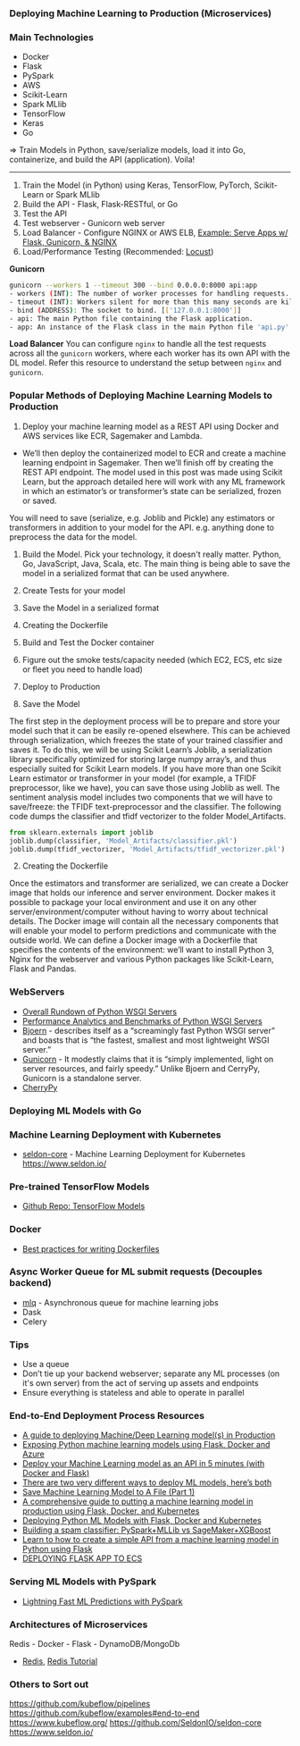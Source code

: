 ### Deploying Machine Learning to Production (Microservices)


### Main Technologies
- Docker
- Flask
- PySpark
- AWS
- Scikit-Learn
- Spark MLlib
- TensorFlow
- Keras
- Go

=> Train Models in Python, save/serialize models, load it into Go, containerize, and build the API (application). Voila!


-----------
1. Train the Model (in Python) using Keras, TensorFlow, PyTorch, Scikit-Learn or Spark MLlib
2. Build the API - Flask, Flask-RESTful, or Go
3. Test the API
4. Test webserver - Gunicorn web server
5. Load Balancer - Configure NGINX or AWS ELB, [Example: Serve Apps w/ Flask, Gunicorn, & NGINX](https://www.digitalocean.com/community/tutorials/how-to-serve-flask-applications-with-gunicorn-and-nginx-on-ubuntu-16-04)
6. Load/Performance Testing (Recommended: [Locust](https://github.com/locustio/locust))


**Gunicorn**

```bash
gunicorn --workers 1 --timeout 300 --bind 0.0.0.0:8000 api:app
- workers (INT): The number of worker processes for handling requests.
- timeout (INT): Workers silent for more than this many seconds are killed and restarted.
- bind (ADDRESS): The socket to bind. [['127.0.0.1:8000']]
- api: The main Python file containing the Flask application.
- app: An instance of the Flask class in the main Python file 'api.py'.
```

**Load Balancer**
You can configure `nginx` to handle all the test requests across all the `gunicorn` workers, where each worker has its own API with the DL model. Refer this resource to understand the setup between `nginx` and `gunicorn`.











### Popular Methods of Deploying Machine Learning Models to Production

1. Deploy your machine learning model as a REST API using Docker and AWS services like ECR, Sagemaker and Lambda.

- We’ll then deploy the containerized model to ECR and create a machine learning endpoint in Sagemaker. Then we’ll finish off by creating the REST API endpoint. The model used in this post was made using Scikit Learn, but the approach detailed here will work with any ML framework in which an estimator’s or transformer’s state can be serialized, frozen or saved.
  
You will need to save (serialize, e.g. Joblib and Pickle) any estimators or transformers in addition to your model for the API. e.g. anything done to preprocess the data for the model.


1. Build the Model. Pick your technology, it doesn't really matter. Python, Go, JavaScript, Java, Scala, etc. The main thing is being able to save the model in a serialized format that can be used anywhere.
2. Create Tests for your model
3. Save the Model in a serialized format

4. Creating the Dockerfile
5. Build and Test the Docker container
6. Figure out the smoke tests/capacity needed (which EC2, ECS, etc size or fleet you need to handle load)
7. Deploy to Production




1. Save the Model

The first step in the deployment process will be to prepare and store your model such that it can be easily re-opened elsewhere. This can be achieved through serialization, which freezes the state of your trained classifier and saves it. To do this, we will be using Scikit Learn’s Joblib, a serialization library specifically optimized for storing large numpy array’s, and thus especially suited for Scikit Learn models. If you have more than one Scikit Learn estimator or transformer in your model (for example, a TFIDF preprocessor, like we have), you can save those using Joblib as well. The sentiment analysis model includes two components that we will have to save/freeze: the TFIDF text-preprocessor and the classifier. The following code dumps the classifier and tfidf vectorizer to the folder Model_Artifacts.

```python
from sklearn.externals import joblib
joblib.dump(classifier, 'Model_Artifacts/classifier.pkl')
joblib.dump(tfidf_vectorizer, 'Model_Artifacts/tfidf_vectorizer.pkl')
```

2. Creating the Dockerfile

Once the estimators and transformer are serialized, we can create a Docker image that holds our inference and server environment. Docker makes it possible to package your local environment and use it on any other server/environment/computer without having to worry about technical details. The Docker image will contain all the necessary components that will enable your model to perform predictions and communicate with the outside world. We can define a Docker image with a Dockerfile that specifies the contents of the environment: we’ll want to install Python 3, Nginx for the webserver and various Python packages like Scikit-Learn, Flask and Pandas.






### WebServers
- [Overall Rundown of Python WSGI Servers](https://www.appdynamics.com/blog/engineering/an-introduction-to-python-wsgi-servers-part-1/)
- [Performance Analytics and Benchmarks of Python WSGI Servers](https://www.appdynamics.com/blog/engineering/a-performance-analysis-of-python-wsgi-servers-part-2/)
- [Bjoern](https://github.com/jonashaag/bjoern) - describes itself as a “screamingly fast Python WSGI server” and boasts that is “the fastest, smallest and most lightweight WSGI server.”
- [Gunicorn](https://gunicorn.org/) - It modestly claims that it is “simply implemented, light on server resources, and fairly speedy.” Unlike Bjoern and CerryPy, Gunicorn is a standalone server. 
- [CherryPy](https://github.com/cherrypy/cherrypy)


### Deploying ML Models with Go


### Machine Learning Deployment with Kubernetes
- [seldon-core](https://github.com/SeldonIO/seldon-core) - Machine Learning Deployment for Kubernetes https://www.seldon.io/

### Pre-trained TensorFlow Models
- [Github Repo: TensorFlow Models](https://github.com/tensorflow/models)
### Docker
- [Best practices for writing Dockerfiles](https://docs.docker.com/develop/develop-images/dockerfile_best-practices/)

### Async Worker Queue for ML submit requests (Decouples backend)
- [mlq](https://github.com/tomgrek/mlq) - Asynchronous queue for machine learning jobs
- Dask
- Celery

### Tips
- Use a queue
- Don’t tie up your backend webserver; separate any ML processes (on it's own server) from the act of serving up assets and endpoints
- Ensure everything is stateless and able to operate in parallel

###

### End-to-End Deployment Process Resources
- [A guide to deploying Machine/Deep Learning model(s) in Production](https://blog.usejournal.com/a-guide-to-deploying-machine-deep-learning-model-s-in-production-e497fd4b734a)
- [Exposing Python machine learning models using Flask, Docker and Azure](https://www.martinnorin.se/exposing-python-machine-learning-models-using-flask-docker-and-azure/)
- [Deploy your Machine Learning model as an API in 5 minutes (with Docker and Flask)](https://medium.com/dataswati-garage/deploy-your-machine-learning-model-as-api-in-5-minutes-with-docker-and-flask-8aa747b1263b)
- [There are two very different ways to deploy ML models, here’s both](https://towardsdatascience.com/there-are-two-very-different-ways-to-deploy-ml-models-heres-both-ce2e97c7b9b1)
- [Save Machine Learning Model to A File (Part 1)](https://www.mikulskibartosz.name/how-to-save-a-machine-learning-model-into-a-file/)
- [A comprehensive guide to putting a machine learning model in production using Flask, Docker, and Kubernetes](https://www.mikulskibartosz.name/a-comprehensive-guide-to-putting-a-machine-learning-model-in-production/)
- [Deploying Python ML Models with Flask, Docker and Kubernetes](https://alexioannides.com/2019/01/10/deploying-python-ml-models-with-flask-docker-and-kubernetes/)
- [Building a spam classifier: PySpark+MLLib vs SageMaker+XGBoost](https://medium.com/@julsimon/building-a-spam-classifier-pyspark-mllib-vs-sagemaker-xgboost-1980158a900f)
- [Learn to how to create a simple API from a machine learning model in Python using Flask](https://www.datacamp.com/community/tutorials/machine-learning-models-api-python)
- [DEPLOYING FLASK APP TO ECS](https://www.bogotobogo.com/DevOps/Docker/Docker-Flask-ALB-ECS.php)

### Serving ML Models with PySpark
- [Lightning Fast ML Predictions with PySpark](https://medium.com/homeaway-tech-blog/lightning-fast-ml-predictions-with-pyspark-354c8c5abe83)


### Architectures of Microservices

Redis - Docker - Flask - DynamoDB/MongoDb


- [Redis](https://github.com/andymccurdy/redis-py), [Redis Tutorial](https://realpython.com/python-redis/?__s=zwqjxatutwooqsxdbtg1)


### Others to Sort out
https://github.com/kubeflow/pipelines
https://github.com/kubeflow/examples#end-to-end
https://www.kubeflow.org/
https://github.com/SeldonIO/seldon-core
https://www.seldon.io/
